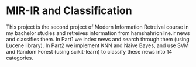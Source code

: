 # MIR-IR and Classification
This project is the second project of Modern Information Retreival course in my bachelor studies and retreives information from hamshahrionline.ir news and classifies them.
In Part1 we index news and search through them (using Lucene library).
In Part2 we implement KNN and Naive Bayes, and use SVM and Random Forest (using scikit-learn) to classify these news into 14 categories.
